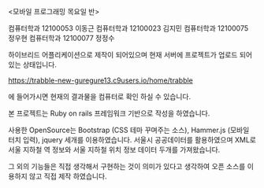 <모바일 프로그래밍 목요일 반>

컴퓨터학과 12100053 이동근
컴퓨터학과 12100023 김지민
컴퓨터학과 12100075 정우현
컴퓨터학과 12100077 정정수


하이브리드 어플리케이션으로 제작이 되어있으며
현재 서버에 프로젝트가 업로드 되어있는 상태입니다.

https://trabble-new-guregure13.c9users.io/home/trabble

에 들어가시면 현재의 결과물을 컴퓨터로 확인 하실 수 있습니다.

본 프로젝트는 Ruby on rails 프레임워크 기반으로 작성을 하였습니다.

사용한 OpenSource는 Bootstrap (CSS 테마 꾸며주는 소스), Hammer.js (모바일 터치 입력), jquery 세개를 이용하였습니다.
서울시 공공데이터를 활용하였으며 XML로 서울 지하철 역 정보와 서울 지하철 위치 정보 데이터 두개를 가져왔습니다.

그 외의 기능들은 직접 생각해서 구현하는 것이 의미가 있다고 생각하여 오픈 소스를 이용하지 않고 직접 제작 하였습니다.


